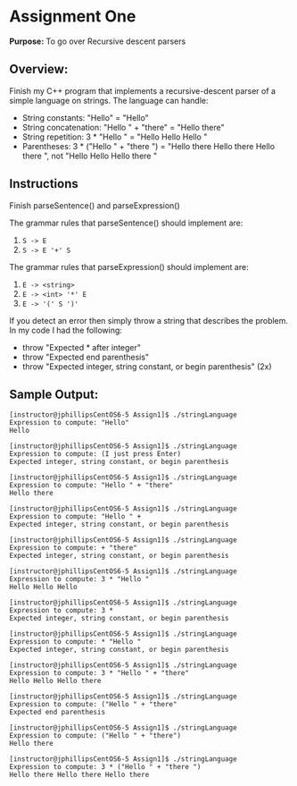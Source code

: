 

# Assignment One

**Purpose:** To go over Recursive descent parsers

## Overview:

Finish my C++ program that implements a recursive-descent parser of a simple language on strings. The language can handle:

* String constants: "Hello" = "Hello"
* String concatenation: "Hello " + "there" = "Hello there"
* String repetition: 3 * "Hello " = "Hello Hello Hello "
* Parentheses: 3 * ("Hello " + "there ") = "Hello there Hello there Hello there ", not "Hello Hello Hello there "

## Instructions

Finish parseSentence() and parseExpression()

The grammar rules that parseSentence() should implement are:

1. `S -> E`
2. `S -> E '+' S`

The grammar rules that parseExpression() should implement are:

1. `E -> <string>`
2. `E -> <int> '*' E`
3. `E -> '(' S ')'`

If you detect an error then simply throw a string that describes the problem. In my code I had the following:

* throw "Expected * after integer"
* throw "Expected end parenthesis"
* throw "Expected integer, string constant, or begin parenthesis" (2x)

## Sample Output:

    [instructor@jphillipsCentOS6-5 Assign1]$ ./stringLanguage
    Expression to compute: "Hello"
    Hello

    [instructor@jphillipsCentOS6-5 Assign1]$ ./stringLanguage
    Expression to compute: (I just press Enter)
    Expected integer, string constant, or begin parenthesis

    [instructor@jphillipsCentOS6-5 Assign1]$ ./stringLanguage
    Expression to compute: "Hello " + "there"
    Hello there

    [instructor@jphillipsCentOS6-5 Assign1]$ ./stringLanguage
    Expression to compute: "Hello " +
    Expected integer, string constant, or begin parenthesis

    [instructor@jphillipsCentOS6-5 Assign1]$ ./stringLanguage
    Expression to compute: + "there"
    Expected integer, string constant, or begin parenthesis

    [instructor@jphillipsCentOS6-5 Assign1]$ ./stringLanguage
    Expression to compute: 3 * "Hello "
    Hello Hello Hello

    [instructor@jphillipsCentOS6-5 Assign1]$ ./stringLanguage
    Expression to compute: 3 *
    Expected integer, string constant, or begin parenthesis

    [instructor@jphillipsCentOS6-5 Assign1]$ ./stringLanguage
    Expression to compute: * "Hello "
    Expected integer, string constant, or begin parenthesis

    [instructor@jphillipsCentOS6-5 Assign1]$ ./stringLanguage
    Expression to compute: 3 * "Hello " + "there"
    Hello Hello Hello there

    [instructor@jphillipsCentOS6-5 Assign1]$ ./stringLanguage
    Expression to compute: ("Hello " + "there"
    Expected end parenthesis

    [instructor@jphillipsCentOS6-5 Assign1]$ ./stringLanguage
    Expression to compute: ("Hello " + "there")
    Hello there

    [instructor@jphillipsCentOS6-5 Assign1]$ ./stringLanguage
    Expression to compute: 3 * ("Hello " + "there ")
    Hello there Hello there Hello there
